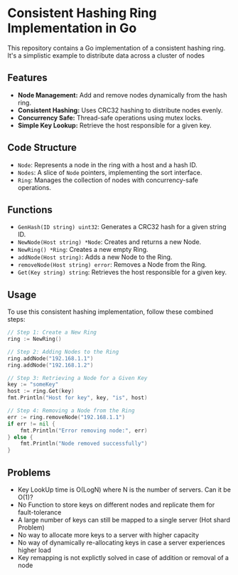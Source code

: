 # Consistent Hashing Ring Implementation in Go

This repository contains a Go implementation of a consistent hashing ring. 
It's a simplistic example to distribute data across a cluster of nodes

## Features

- **Node Management:** Add and remove nodes dynamically from the hash ring.
- **Consistent Hashing:** Uses CRC32 hashing to distribute nodes evenly.
- **Concurrency Safe:** Thread-safe operations using mutex locks.
- **Simple Key Lookup:** Retrieve the host responsible for a given key.

## Code Structure

- `Node`: Represents a node in the ring with a host and a hash ID.
- `Nodes`: A slice of `Node` pointers, implementing the sort interface.
- `Ring`: Manages the collection of nodes with concurrency-safe operations.

## Functions

- `GenHash(ID string) uint32`: Generates a CRC32 hash for a given string ID.
- `NewNode(Host string) *Node`: Creates and returns a new Node.
- `NewRing() *Ring`: Creates a new empty Ring.
- `addNode(Host string)`: Adds a new Node to the Ring.
- `removeNode(Host string) error`: Removes a Node from the Ring.
- `Get(Key string) string`: Retrieves the host responsible for a given key.

## Usage

To use this consistent hashing implementation, follow these combined steps:

```go
// Step 1: Create a New Ring
ring := NewRing()

// Step 2: Adding Nodes to the Ring
ring.addNode("192.168.1.1")
ring.addNode("192.168.1.2")

// Step 3: Retrieving a Node for a Given Key
key := "someKey"
host := ring.Get(key)
fmt.Println("Host for key", key, "is", host)

// Step 4: Removing a Node from the Ring
err := ring.removeNode("192.168.1.1")
if err != nil {
    fmt.Println("Error removing node:", err)
} else {
    fmt.Println("Node removed successfully")
}
```


## Problems

-  Key LookUp time is O(LogN) where N is the number of servers. Can it be O(1)?
-  No Function to store keys on different nodes and replicate them for fault-tolerance
-  A large number of keys can still be mapped to a single server (Hot shard Problem)
-  No way to allocate more keys to a server with higher capacity
-  No way of dynamically re-allocating keys in case a server experiences higher load
-  Key remapping is not explictly solved in case of addition or removal of a node




